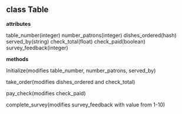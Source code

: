 ## class Table

**attributes**

table_number(integer)
number_patrons(integer)
dishes_ordered(hash)
served_by(string)
check_total(float)
check_paid(boolean)
survey_feedback(integer)

**methods**

Initialize(modifies table_number, number_patrons, served_by)

take_order(modifies dishes_ordered and check_total)

pay_check(modifies check_paid)

complete_survey(modifies survey_feedback with value from 1-10)
